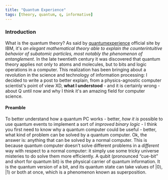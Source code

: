 ```yaml
---
title: "Quantum Experience"
tags: [theory, quantum, q, informative]
---
```


### Introduction
What is the quantum theory? As said by [quantumexperience](https://quantumexperience.ng.bluemix.net/) official site by IBM, it's _an elegant mathematical theory able to explain the counterintuitive behavior of subatomic particles, most notably the phenomenon of entanglement_. In the late twentieth century it was discovered that quantum theory applies not only to atoms and molecules, but to bits and logic operations in a computer. This realization has been bringing about a revolution in the science and technology of information processing: I decided to write a post to better explain, from a physics-agnostic computer scientist's point of view XD, __what I understood__ - and it is certainly wrong - about Q until now and why I think it's an amazing field for computer science.

#### Preamble
To better understand how a quantum PC works - better, _how it is_ possible to use quantum events to implement a sort of _improved binary logic_ - I think you first need to know why a quantum computer could be useful - better, what kind of problem can be solved by a quantum computer. Ok, the answer is: anything that can be solved by a normal computer. This is because quantum computer doesn't solve different problems in a _different_ way with respect to a normal computer: it simply use some tricky universe misteries to do solve them more efficiently. A qubit (pronounced “cue-bit” and short for quantum bit) is the physical carrier of quantum information. It is the quantum version of a bit, and its quantum state can take values of \|0⟩, \|1⟩ or both at once, which is a phenomenon known as superposition.

